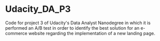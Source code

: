 # Udacity_DA_P3
Code for project 3 of Udacity's Data Analyst Nanodegree in which it is performed an A/B test in order to identify the best solution for an e-commerce website regarding the implementation of a new landing page.
